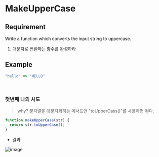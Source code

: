 # MakeUpperCase

## Requirement

<p>Write a function which converts the input string to uppercase.</p>

  1. 대문자로 변환하는 함수를 완성하라

## Example

```js
"hello" => "HELLO"
```

<br>

### 첫번째 나의 시도

> why? 문자열을 대문자화하는 메서드인 "toUpperCass()"를 사용하면 된다.

```js
function makeUpperCase(str) {
  return str.toUpperCase();
}
```
- 결과

![image](https://user-images.githubusercontent.com/96808980/173878334-386cce49-b8c3-4e8c-b1af-e3c8cb8937e6.png)
